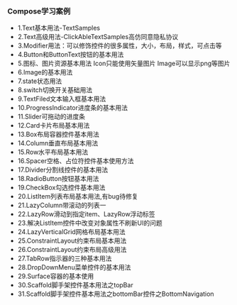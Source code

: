 ### Compose学习案例
- 1.Text基本用法-TextSamples
- 2.Text高级用法-ClickAbleTextSamples高仿同意隐私协议
- 3.Modifier用法：可以修饰控件的很多属性，大小，布局，样式，可点击等
- 4.Button和ButtonText按钮的基本用法
- 5.图标、图片资源基本用法 Icon只能使用矢量图片 Image可以显示png等图片
- 6.Image的基本用法
- 7.state状态用法
- 8.switch切换开关基础用法
- 9.TextFiled文本输入框基本用法
- 10.ProgressIndicator进度条的基本用法
- 11.Slider可拖动的进度条
- 12.Card卡片布局基本用法
- 13.Box布局容器控件基本用法
- 14.Column垂直布局基本用法
- 15.Row水平布局基本用法
- 16.Spacer空格、占位符控件基本使用方法
- 17.Divider分割线控件的基本用法
- 18.RadioButton按钮基本用法
- 19.CheckBox勾选控件基本用法
- 20.ListItem列表布局基本用法,有bug待修复
- 21.LazyColumn带滚动的列表一
- 22.LazyRow滑动到指定item、LazyRow浮动标签
- 23.解决ListItem控件中改变对象属性不刷新UI的问题
- 24.LazyVerticalGrid网格布局基本用法
- 25.ConstraintLayout约束布局基本用法
- 26.ConstraintLayout约束布局高级用法
- 27.TabRow指示器的三种基本用法
- 28.DropDownMenu菜单控件的基本用法
- 29.Surface容器的基本使用
- 30.Scaffold脚手架控件基本用法之topBar
- 31.Scaffold脚手架控件基本用法之bottomBar控件之BottomNavigation